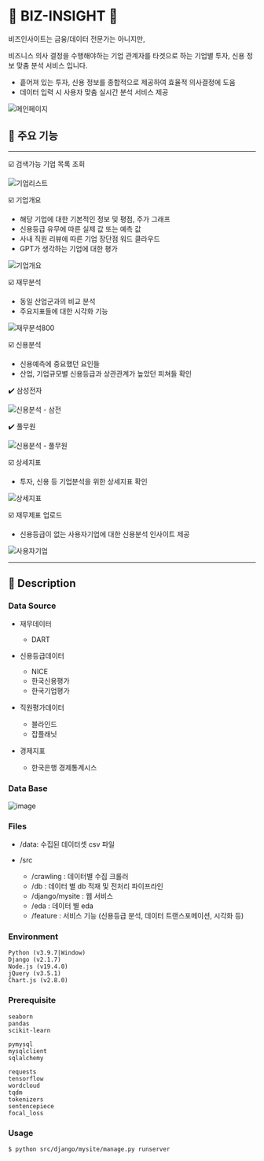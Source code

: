 # 🏢 BIZ-INSIGHT 🏢

비즈인사이트는 금융/데이터 전문가는 아니지만, 

비즈니스 의사 결정을 수행해야하는 기업 관계자를 타겟으로 하는  기업별 투자, 신용 정보 맞춤 분석 서비스 입니다.

- 흩어져 있는 투자, 신용 정보를 종합적으로 제공하여 효율적 의사결정에 도움
- 데이터 입력 시 사용자 맞춤 실시간 분석 서비스 제공

![메인페이지](https://github.com/Biz-Insight/Biz-Insight/assets/121608383/580a4d22-829f-4402-aae3-d77fbf3768b1)

## 📢 주요 기능

---
☑️ 검색가능 기업 목록 조회

![기업리스트](https://github.com/Biz-Insight/Biz-Insight/assets/121608383/a463645b-dc07-42be-880d-b8b940fb0b23)

☑️ 기업개요
- 해당 기업에 대한 기본적인 정보 및 평점, 주가 그래프
- 신용등급 유무에 따른 실제 값 또는 예측 값
- 사내 직원 리뷰에 따른 기업 장단점 워드 클라우드
- GPT가 생각하는 기업에 대한 평가
   
![기업개요](https://github.com/Biz-Insight/Biz-Insight/assets/121608383/efec9ce5-9a59-4101-be18-56ce30aad2d7)

☑️ 재무분석
- 동일 산업군과의 비교 분석
- 주요지표들에 대한 시각화 기능
   
![재무분석800](https://github.com/Biz-Insight/Biz-Insight/assets/121608383/61c91db1-60a5-41d5-8ecf-3256ff4ae9c6)

☑️ 신용분석
- 신용예측에 중요했던 요인들
- 산업, 기업규모별 신용등급과 상관관계가 높았던 피쳐들 확인

✔️ 삼성전자

![신용분석 - 삼전](https://github.com/Biz-Insight/Biz-Insight/assets/121608383/fc64a583-df2e-4d94-8f6e-85ca7831b6e8)

✔️   풀무원

![신용분석 - 풀무원](https://github.com/Biz-Insight/Biz-Insight/assets/121608383/d3fb512f-8ce1-4d6c-a497-3d34ab72af93)

☑️ 상세지표
- 투자, 신용 등 기업분석을 위한 상세지표 확인
   
![상세지표](https://github.com/Biz-Insight/Biz-Insight/assets/121608383/ba4a7743-d5ce-4497-847b-4ff023c41bd9)

☑️ 재무제표 업로드
- 신용등급이 없는 사용자기업에 대한 신용분석 인사이트 제공

![사용자기업](https://github.com/Biz-Insight/Biz-Insight/assets/121608383/85f87702-13d1-49db-b82b-0d0fb1d9f3dc)




---
## 📝 Description

### Data Source
- 재무데이터
	- DART
  
- 신용등급데이터
	- NICE
	- 한국신용평가
	- 한국기업평가

- 직원평가데이터
	- 블라인드
	- 잡플래닛

- 경제지표
	- 한국은행 경제통계시스

### Data Base
![image](https://github.com/Biz-Insight/Biz-Insight/assets/121608383/6eed095f-a2b3-49da-85e0-dd90bf634d12)

### Files
- /data: 수집된 데이터셋 csv 파일

- /src
  - /crawling : 데이터별 수집 크롤러
  - /db : 데이터 별 db 적재 및 전처리 파이프라인
  - /django/mysite : 웹 서비스
  - /eda : 데이터 별 eda
  - /feature : 서비스 기능 (신용등급 분석, 데이터 트랜스포메이션, 시각화 등)

### Environment
```
Python (v3.9.7|Window)
Django (v2.1.7)
Node.js (v19.4.0)
jQuery (v3.5.1)
Chart.js (v2.8.0)
```


### Prerequisite 
```
seaborn
pandas
scikit-learn

pymysql
mysqlclient
sqlalchemy

requests
tensorflow
wordcloud
tqdm
tokenizers
sentencepiece
focal_loss
```

### Usage
```
$ python src/django/mysite/manage.py runserver
```
